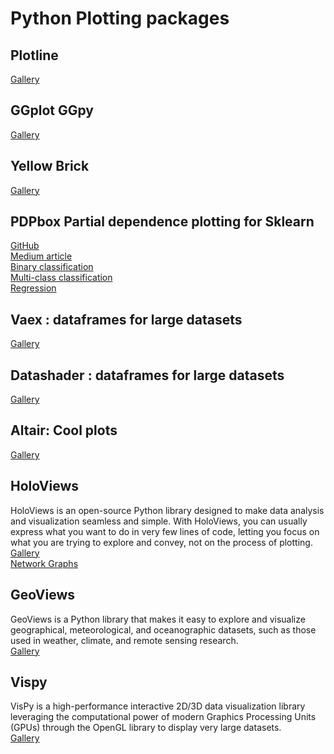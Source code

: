 # Python Plotting packages

## Plotline

[Gallery](https://plotnine.readthedocs.io/en/stable/gallery.html)

## GGplot GGpy

[Gallery](http://yhat.github.io/ggpy/)

## Yellow Brick

[Gallery](https://github.com/DistrictDataLabs/yellowbrick)

## PDPbox Partial dependence plotting for Sklearn

[GitHub](https://github.com/SauceCat/PDPbox)  
[Medium article](https://towardsdatascience.com/introducing-pdpbox-2aa820afd312)  
[Binary classification](https://github.com/SauceCat/PDPbox/blob/master/tutorials/pdpbox_binary_classification.ipynb)  
[Multi-class classification](https://github.com/SauceCat/PDPbox/blob/master/tutorials/pdpbox_multiclass_classification.ipynb)  
[Regression](https://github.com/SauceCat/PDPbox/blob/master/tutorials/pdpbox_regression.ipynb)




## Vaex : dataframes for large datasets

[Gallery](https://docs.vaex.io/en/latest/examples.html)


## Datashader : dataframes for large datasets

[Gallery](https://github.com/pyviz/datashader/tree/master/examples)

## Altair: Cool plots 

[Gallery](https://altair-viz.github.io/gallery/index.html)


## HoloViews
HoloViews is an open-source Python library designed to make data analysis and visualization seamless and simple. With HoloViews, you can usually express what you want to do in very few lines of code, letting you focus on what you are trying to explore and convey, not on the process of plotting.   
[Gallery](http://holoviews.org/reference/index.html)  
[Network Graphs](http://holoviews.org/user_guide/Network_Graphs.html)



## GeoViews
GeoViews is a Python library that makes it easy to explore and visualize geographical, meteorological, and oceanographic datasets, such as those used in weather, climate, and remote sensing research.  
[Gallery](http://geo.holoviews.org/)


## Vispy
VisPy is a high-performance interactive 2D/3D data visualization library leveraging the computational power of modern Graphics Processing Units (GPUs) through the OpenGL library to display very large datasets.   
[Gallery](http://vispy.org/gallery.html)

